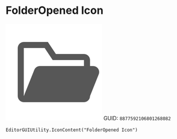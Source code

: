 # FolderOpened Icon
![](/img/FolderOpened%20Icon.png)
GUID: `8877592106801268082`
```
EditorGUIUtility.IconContent("FolderOpened Icon")
```
